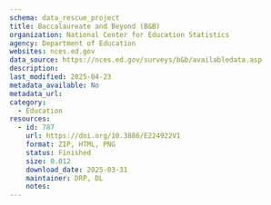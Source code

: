 ```yaml
---
schema: data_rescue_project 
title: Baccalaureate and Beyond (B&B)
organization: National Center for Education Statistics
agency: Department of Education
websites: nces.ed.gov
data_source: https://nces.ed.gov/surveys/b&b/availabledata.asp
description: 
last_modified: 2025-04-23
metadata_available: No
metadata_url: 
category:
  - Education 
resources:
  - id: 787
    url: https://doi.org/10.3886/E224922V1
    format: ZIP, HTML, PNG
    status: Finished
    size: 0.012
    download_date: 2025-03-31
    maintainer: DRP, DL
    notes: 
---
```

